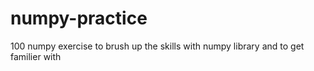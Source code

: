 # numpy-practice
100 numpy exercise to brush up the skills with numpy library and to get familier with
